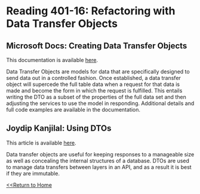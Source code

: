 # Reading 401-16: Refactoring with Data Transfer Objects

## Microsoft Docs: Creating Data Transfer Objects
This documentation is available [here](https://docs.microsoft.com/en-us/aspnet/web-api/overview/data/using-web-api-with-entity-framework/part-5).

Data Transfer Objects are models for data that are specifically designed to send data out in a controlled fashion. Once established, a data transfer object will supercede the full table data when a request for that data is made and become the form in which the request is fulfilled. This entails writing the DTO as a subset of the properties of the full data set and then adjusting the services to use the model in responding. Additional details and full code examples are available in the documentation. 

## Joydip Kanjilal: Using DTOs
This article is available [here](https://www.infoworld.com/article/3562271/how-to-use-data-transfer-objects-in-aspnet-core-31.html).

Data transfer objects are useful for keeping responses to a manageable size as well as concealing the internal structures of a database. DTOs are used to manage data transfers between layers in an API, and as a result it is best if they are immutable.



[<<Return to Home](../README.md)